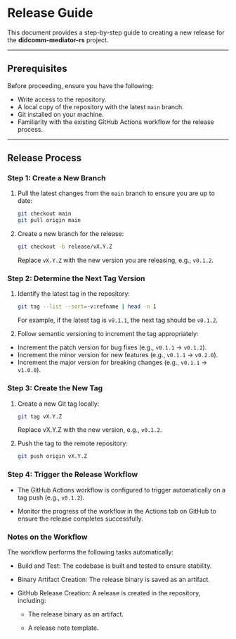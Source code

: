 # Release Guide

This document provides a step-by-step guide to creating a new release for the **didcomm-mediator-rs** project.

---

## Prerequisites

Before proceeding, ensure you have the following:

- Write access to the repository.
- A local copy of the repository with the latest `main` branch.
- Git installed on your machine.
- Familiarity with the existing GitHub Actions workflow for the release process.

---

## Release Process

### Step 1: Create a New Branch

1. Pull the latest changes from the `main` branch to ensure you are up to date:
   ```bash
   git checkout main
   git pull origin main
   ```

2. Create a new branch for the release:
    ```bash
    git checkout -b release/vX.Y.Z
    ```
     Replace `vX.Y.Z` with the new version you are releasing, e.g., `v0.1.2`.  

### Step 2: Determine the Next Tag Version

1. Identify the latest tag in the repository:
     ```bash
     git tag --list --sort=-v:refname | head -n 1
     ```
     For example, if the latest tag is `v0.1.1`, the next tag should be `v0.1.2`.

2. Follow semantic versioning to increment the tag appropriately:

* Increment the patch version for bug fixes (e.g., `v0.1.1` → `v0.1.2`).
* Increment the minor version for new features (e.g., `v0.1.1` → `v0.2.0`).
* Increment the major version for breaking changes (e.g., `v0.1.1` → `v1.0.0`).

### Step 3: Create the New Tag

1. Create a new Git tag locally:
     ```bash
     git tag vX.Y.Z
     ```
     Replace vX.Y.Z with the new version, e.g., `v0.1.2`.

2. Push the tag to the remote repository:
     ```bash
     git push origin vX.Y.Z
    ```

### Step 4: Trigger the Release Workflow

* The GitHub Actions workflow is configured to trigger automatically on a tag push (e.g., `v0.1.2`).

* Monitor the progress of the workflow in the Actions tab on GitHub to ensure the release completes successfully.


### Notes on the Workflow

The workflow performs the following tasks automatically:

* Build and Test: The codebase is built and tested to ensure stability.

* Binary Artifact Creation: The release binary is saved as an artifact.

* GitHub Release Creation: A release is created in the repository, including:

    * The release binary as an artifact.

    * A release note template.